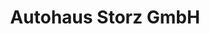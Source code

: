 ---
title: "Autohaus Storz GmbH"
url: /villingen-schwenningen/autohaus-storz-gmbh/
shop: Autohaus
---